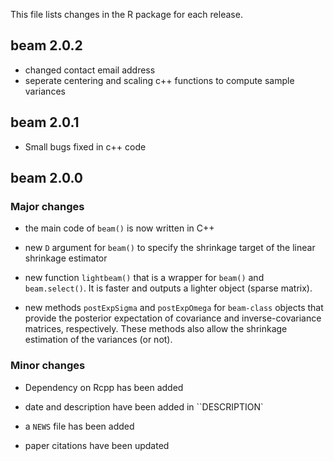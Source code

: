 This file lists changes in the R package for each release.

## beam 2.0.2

* changed contact email address
* seperate centering and scaling c++ functions to compute sample variances

## beam 2.0.1

* Small bugs fixed in c++ code

## beam 2.0.0

### Major changes

* the main code of `beam()` is now written in C++

* new `D` argument for `beam()` to specify the shrinkage target of the linear shrinkage estimator

* new function `lightbeam()` that is a wrapper for `beam()` and `beam.select()`. It is faster and outputs a lighter object (sparse matrix).

* new methods `postExpSigma` and `postExpOmega` for `beam-class` objects that provide the posterior expectation of covariance and inverse-covariance matrices, respectively. These methods also allow the shrinkage estimation of the variances (or not).

### Minor changes

* Dependency on Rcpp has been added

* date and description have been added in ``DESCRIPTION`

* a `NEWS` file has been added

* paper citations have been updated


